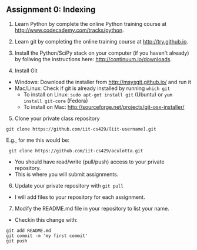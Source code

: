 ## Assignment 0: Indexing

1. Learn Python by complete the online Python training course at <http://www.codecademy.com/tracks/python>.

2. Learn git by completing the online training course at <http://try.github.io>.

3. Install the Python/SciPy stack on your computer (if you haven't already) by follwing the instructions here: <http://continuum.io/downloads>.

4. Install Git
  - Windows: Download the installer from <http://msysgit.github.io/> and run it
  - Mac/Linux: Check if git is already installed by running `which git`
    - To install on Linux: `sudo apt-get install git` (Ubuntu) or `yum install git-core` (Fedora)
    - To install on Mac: <http://sourceforge.net/projects/git-osx-installer/>

5. Clone your private class repository
```
git clone https://github.com/iit-cs429/[iit-username].git
```
E.g., for me this would be:
  ```
   git clone https://github.com/iit-cs429/aculotta.git
  ```
  - You should have read/write (pull/push) access to your private repository.
  - This is where you will submit assignments.

6. Update your private repository with `git pull`
  - I will add files to your repository for each assignment.

7. Modify the README.md file in your repository to list your name.
  - Checkin this change with:

```
git add README.md 
git commit -m 'my first commit'
git push
```
